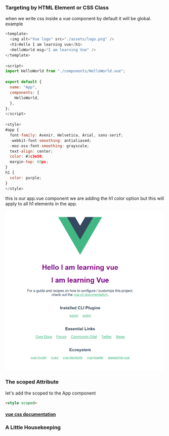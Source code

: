 ### Targeting by HTML Element or CSS Class

when we write css inside a vue component by default it will be global.
example

```js
<template>
  <img alt="Vue logo" src="./assets/logo.png" />
  <h1>Hello I am learning vue</h1>
  <HelloWorld msg="I am learning Vue" />
</template>

<script>
import HelloWorld from "./components/HelloWorld.vue";

export default {
  name: "App",
  components: {
    HelloWorld,
  },
};
</script>

<style>
#app {
  font-family: Avenir, Helvetica, Arial, sans-serif;
  -webkit-font-smoothing: antialiased;
  -moz-osx-font-smoothing: grayscale;
  text-align: center;
  color: #2c3e50;
  margin-top: 60px;
}
h1 {
  color: purple;
}
</style>

```

this is our app.vue component
we are adding the h1 color option but this will apply to all h1 elements in the app.

![](../2.Intro_to_CSS_in_Vue/assets/images/1.png)

### The scoped Attribute

let's add the scoped to the App component

```html
<style scoped>
```

#### [vue css documentation](https://vuejs.org/api/sfc-css-features.html#scoped-css)

### A Little Housekeeping
